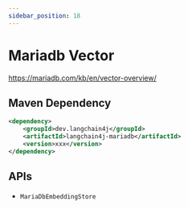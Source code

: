 ```yaml
---
sidebar_position: 18
---
```


# Mariadb Vector

https://mariadb.com/kb/en/vector-overview/


## Maven Dependency

```xml
<dependency>
    <groupId>dev.langchain4j</groupId>
    <artifactId>langchain4j-mariadb</artifactId>
    <version>xxx</version>
</dependency>
```


## APIs

- `MariaDbEmbeddingStore`
